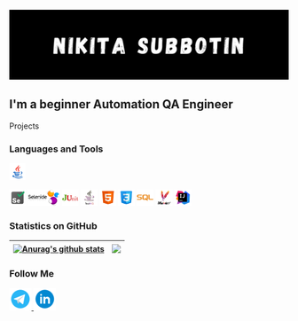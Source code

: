 [![Header](https://github.com/subbotin-n-o/subbotin-n-o/blob/main/assets/Nikita%20Subbotin.png)]()

## I'm a beginner Automation QA Engineer

Projects

### Languages and Tools
<code><img height="30" alt="Java" src="assets/icons8-java-100.png"></code>

<code><img height="30" alt="Selenium" src="assets/icons8-selenium-100.png"></code>
<code><img height="30" alt="Selenide" src="assets/icons8-selenide-100.png"></code>
<code><img height="30" alt="JUnit" src="assets/icons8-JUnit-100.png"></code>
<code><img height="30" alt="TestNG" src="assets/icons8-TestNG-100.png"></code>
<code><img height="30" alt="HTML" src="assets/icons8-html-5-100.png"></code>
<code><img height="30" alt="CSS" src="assets/icons8-css3-100.png"></code>
<code><img height="30" alt="SQL" src="assets/icons8-sql-logo-100.png"></code>
<code><img height="30" alt="Maven" src="assets/icons8-apache-maven-100-3.png"></code>
<code><img height="30" alt="IDEA" src="assets/icons8-intellij-idea-100.png"></code>

### Statistics on GitHub

| <a href="https://github.com/anuraghazra/github-readme-stats"><img align="center" src="https://github-readme-stats.vercel.app/api?username=subbotin-n-o&show_icons=true&hide=stars,issues,contribs&count_private=true&theme=vue&hide_border=true" alt="Anurag's github stats" /></a> | <a href="https://github.com/anuraghazra/github-readme-stats"><img align="center" src="https://github-readme-stats.vercel.app/api/top-langs/?username=subbotin-n-o&layout=compact&theme=vue&hide_border=true" /></a> |
| ------------- | ------------- |

### Follow Me

<a href="https://t.me/subbotin_n">
<img height="40" alt="Telegram" src="assets/icons8-telegram-app-100.png"/>
</a>
<a href="https://www.linkedin.com/in/nikitasubbotin">
<img height="40" alt="LinkedIn" src="assets/icons8-linkedin-circled-100.png"/>
</a>